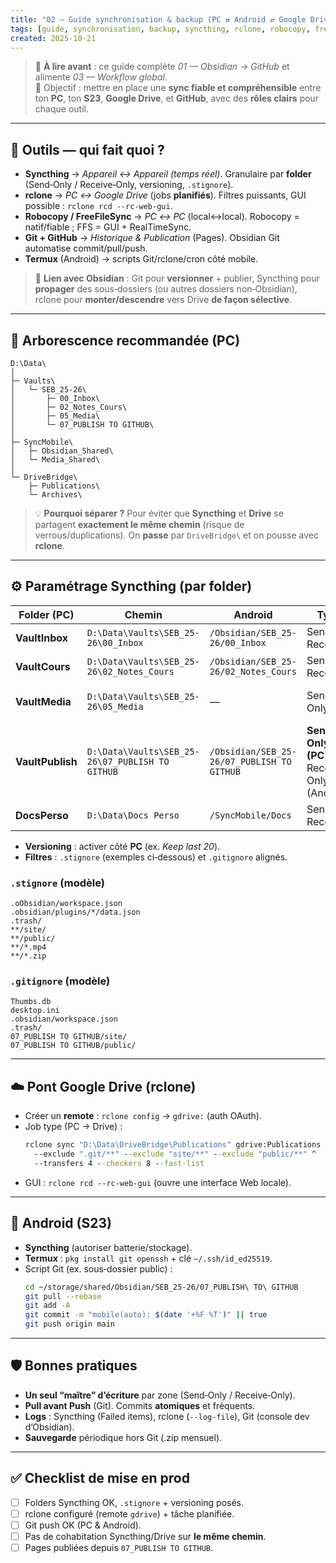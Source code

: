 ```yaml
---
title: "02 — Guide synchronisation & backup (PC ⇄ Android ⇄ Google Drive ⇄ GitHub)"
tags: [guide, synchronisation, backup, syncthing, rclone, robocopy, freefilesync, git, github, drive, android, windows, obsidian]
created: 2025-10-21
---
```


> 🧭 **À lire avant** : ce guide complète _01 — Obsidian → GitHub_ et alimente _03 — Workflow global_.  
> 🎯 Objectif : mettre en place une **sync fiable et compréhensible** entre ton **PC**, ton **S23**, **Google Drive**, et **GitHub**, avec des **rôles clairs** pour chaque outil.

---

## 🧰 Outils — qui fait quoi ?

- **Syncthing** → _Appareil ↔ Appareil (temps réel)_. Granulaire par **folder** (Send‑Only / Receive‑Only, versioning, `.stignore`).  
- **rclone** → _PC ↔ Google Drive_ (jobs **planifiés**). Filtres puissants, GUI possible : `rclone rcd --rc-web-gui`.  
- **Robocopy / FreeFileSync** → _PC ↔ PC_ (local↔local). Robocopy = natif/fiable ; FFS = GUI + RealTimeSync.  
- **Git + GitHub** → _Historique & Publication_ (Pages). Obsidian Git automatise commit/pull/push.  
- **Termux** (Android) → scripts Git/rclone/cron côté mobile.

> 🔗 **Lien avec Obsidian** : Git pour **versionner** + publier, Syncthing pour **propager** des sous‑dossiers (ou autres dossiers non‑Obsidian), rclone pour **monter/descendre** vers Drive **de façon sélective**.

---

## 🧱 Arborescence recommandée (PC)

```
D:\Data\
│
├─ Vaults\
│   └─ SEB_25-26\
│       ├─ 00_Inbox\
│       ├─ 02_Notes_Cours\
│       ├─ 05_Media\
│       └─ 07_PUBLISH TO GITHUB\
│
├─ SyncMobile\
│   ├─ Obsidian_Shared\
│   └─ Media_Shared\
│
└─ DriveBridge\
    ├─ Publications\
    └─ Archives\
```

> 💡 **Pourquoi séparer ?** Pour éviter que **Syncthing** et **Drive** se partagent **exactement le même chemin** (risque de verrous/duplications). On **passe** par `DriveBridge\` et on pousse avec **rclone**.

---

## ⚙️ Paramétrage Syncthing (par folder)

| Folder (PC) | Chemin | Android | Type | Notes |
|---|---|---|---|---|
| **VaultInbox** | `D:\Data\Vaults\SEB_25-26\00_Inbox` | `/Obsidian/SEB_25-26/00_Inbox` | Send & Receive | Travail bi‑directionnel |
| **VaultCours** | `D:\Data\Vaults\SEB_25-26\02_Notes_Cours` | `/Obsidian/SEB_25-26/02_Notes_Cours` | Send & Receive | Id. |
| **VaultMedia** | `D:\Data\Vaults\SEB_25-26\05_Media` | — | Send Only | Évite de saturer le mobile |
| **VaultPublish** | `D:\Data\Vaults\SEB_25-26\07_PUBLISH TO GITHUB` | `/Obsidian/SEB_25-26/07_PUBLISH TO GITHUB` | **Send Only (PC)** / Receive Only (Android) | Le PC maîtrise le public |
| **DocsPerso** | `D:\Data\Docs Perso` | `/SyncMobile/Docs` | Send & Receive | Dossier non‑Obsidian |

- **Versioning** : activer côté **PC** (ex. _Keep last 20_).  
- **Filtres** : `.stignore` (exemples ci‑dessous) et `.gitignore` alignés.

### `.stignore` (modèle)
```
.oObsidian/workspace.json
.obsidian/plugins/*/data.json
.trash/
**/site/
**/public/
**/*.mp4
**/*.zip
```

### `.gitignore` (modèle)
```
Thumbs.db
desktop.ini
.obsidian/workspace.json
.trash/
07_PUBLISH TO GITHUB/site/
07_PUBLISH TO GITHUB/public/
```

---

## ☁️ Pont Google Drive (rclone)

- Créer un **remote** : `rclone config` → `gdrive:` (auth OAuth).  
- Job type (PC → Drive) :  
  ```bat
  rclone sync "D:\Data\DriveBridge\Publications" gdrive:Publications ^
    --exclude ".git/**" --exclude "site/**" --exclude "public/**" ^
    --transfers 4 --checkers 8 --fast-list
  ```
- GUI : `rclone rcd --rc-web-gui` (ouvre une interface Web locale).

---

## 📱 Android (S23)

- **Syncthing** (autoriser batterie/stockage).  
- **Termux** : `pkg install git openssh` + clé `~/.ssh/id_ed25519`.  
- Script Git (ex. sous‑dossier public) :
  ```bash
  cd ~/storage/shared/Obsidian/SEB_25-26/07_PUBLISH\ TO\ GITHUB
  git pull --rebase
  git add -A
  git commit -m "mobile(auto): $(date '+%F %T')" || true
  git push origin main
  ```

---

## 🛡️ Bonnes pratiques

- **Un seul “maître” d’écriture** par zone (Send‑Only / Receive‑Only).  
- **Pull avant Push** (Git). Commits **atomiques** et fréquents.  
- **Logs** : Syncthing (Failed items), rclone (`--log-file`), Git (console dev d’Obsidian).  
- **Sauvegarde** périodique hors Git (.zip mensuel).

---

## ✅ Checklist de mise en prod

- [ ] Folders Syncthing OK, `.stignore` + versioning posés.  
- [ ] rclone configuré (remote `gdrive`) + tâche planifiée.  
- [ ] Git push OK (PC & Android).  
- [ ] Pas de cohabitation Syncthing/Drive sur **le même chemin**.  
- [ ] Pages publiées depuis `07_PUBLISH TO GITHUB`.
